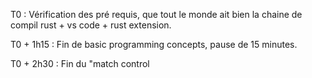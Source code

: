 T0 :
Vérification des pré requis, que tout le monde ait bien la chaine de compil rust + vs code + rust extension.

T0 + 1h15 : Fin de basic programming concepts, pause de 15 minutes.

T0 + 2h30 : Fin du "match control